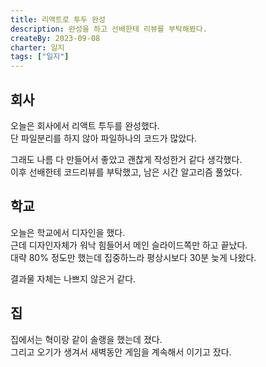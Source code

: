 ```yaml
---
title: 리액트로 투두 완성
description: 완성을 하고 선배한테 리뷰를 부탁해봤다.
createBy: 2023-09-08
charter: 일지
tags: ["일지"]
---
```


## 회사

오늘은 회사에서 리액트 투두를 완성했다.  
단 파일분리를 하지 않아 파일하나의 코드가 많았다.

그래도 나름 다 만들어서 좋았고 괜찮게 작성한거 같다 생각했다.  
이후 선배한테 코드리뷰를 부탁했고, 남은 시간 알고리즘 풀었다.

## 학교

오늘은 학교에서 디자인을 했다.  
근데 디자인자체가 워낙 힘들어서 메인 슬라이드쪽만 하고 끝났다.  
대략 80% 정도만 했는데 집중하느라 평상시보다 30분 늦게 나왔다.

결과물 자체는 나쁘지 않은거 같다.

## 집

집에서는 혁이랑 같이 솔랭을 했는데 졌다.  
그리고 오기가 생겨서 새벽동안 게임을 계속해서 이기고 잤다.
